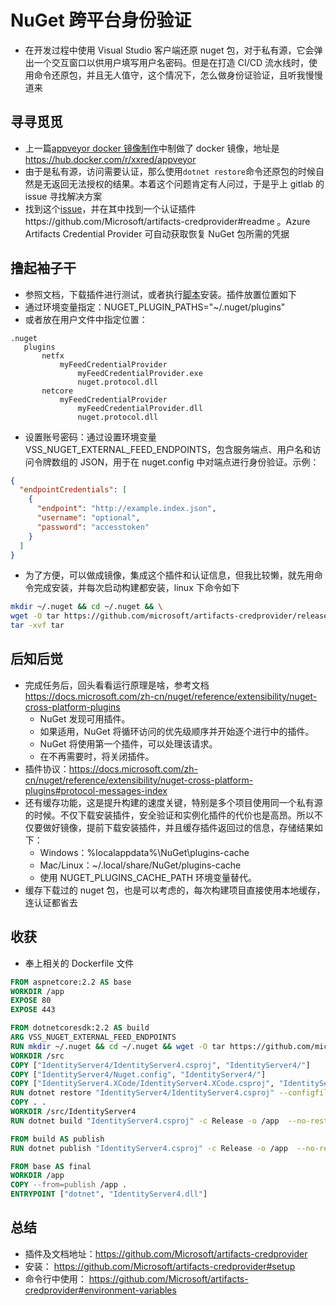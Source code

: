 # NuGet 跨平台身份验证

- 在开发过程中使用 Visual Studio 客户端还原 nuget 包，对于私有源，它会弹出一个交互窗口以供用户填写用户名密码。但是在打造 CI/CD 流水线时，使用命令还原包，并且无人值守，这个情况下，怎么做身份证验证，且听我慢慢道来

## 寻寻觅觅

- 上一篇[appveyor docker 镜像制作](https://www.imooc.com/article/288681)中制做了 docker 镜像，地址是 https://hub.docker.com/r/xxred/appveyor
- 由于是私有源，访问需要认证，那么使用`dotnet restore`命令还原包的时候自然是无返回无法授权的结果。本着这个问题肯定有人问过，于是乎上 gitlab 的 issue 寻找解决方案
- 找到这个[issue](https://github.com/NuGet/Home/issues/6486)，并在其中找到一个认证插件https://github.com/Microsoft/artifacts-credprovider#readme 。Azure Artifacts Credential Provider 可自动获取恢复 NuGet 包所需的凭据

## 撸起袖子干

- 参照文档，下载插件进行测试，或者执行[脚本](https://github.com/microsoft/artifacts-credprovider/blob/master/helpers/installcredprovider.ps1)安装。插件放置位置如下
- 通过环境变量指定：NUGET_PLUGIN_PATHS="~/.nuget/plugins"
- 或者放在用户文件中指定位置：

```text
.nuget
   plugins
       netfx
           myFeedCredentialProvider
               myFeedCredentialProvider.exe
               nuget.protocol.dll
       netcore
           myFeedCredentialProvider
               myFeedCredentialProvider.dll
               nuget.protocol.dll
```

- 设置账号密码：通过设置环境变量 VSS_NUGET_EXTERNAL_FEED_ENDPOINTS，包含服务端点、用户名和访问令牌数组的 JSON，用于在 nuget.config 中对端点进行身份验证。示例：

```json
{
  "endpointCredentials": [
    {
      "endpoint": "http://example.index.json",
      "username": "optional",
      "password": "accesstoken"
    }
  ]
}
```

- 为了方便，可以做成镜像，集成这个插件和认证信息，但我比较懒，就先用命令完成安装，并每次启动构建都安装，linux 下命令如下

```bash
mkdir ~/.nuget && cd ~/.nuget && \
wget -O tar https://github.com/microsoft/artifacts-credprovider/releases/download/0.1.18/Microsoft.NuGet.CredentialProvider.tar.gz && \
tar -xvf tar
```

## 后知后觉

- 完成任务后，回头看看运行原理是啥，参考文档 https://docs.microsoft.com/zh-cn/nuget/reference/extensibility/nuget-cross-platform-plugins
  - NuGet 发现可用插件。
  - 如果适用，NuGet 将循环访问的优先级顺序并开始逐个进行中的插件。
  - NuGet 将使用第一个插件，可以处理该请求。
  - 在不再需要时，将关闭插件。
- 插件协议：https://docs.microsoft.com/zh-cn/nuget/reference/extensibility/nuget-cross-platform-plugins#protocol-messages-index
- 还有缓存功能，这是提升构建的速度关键，特别是多个项目使用同一个私有源的时候。不仅下载安装插件，安全验证和实例化插件的代价也是高昂。所以不仅要做好镜像，提前下载安装插件，并且缓存插件返回过的信息，存储结果如下：
  - Windows：%localappdata%\NuGet\plugins-cache
  - Mac/Linux：~/.local/share/NuGet/plugins-cache
  - 使用 NUGET_PLUGINS_CACHE_PATH 环境变量替代。
- 缓存下载过的 nuget 包，也是可以考虑的，每次构建项目直接使用本地缓存，连认证都省去

## 收获

- 奉上相关的 Dockerfile 文件

```Dockerfile
FROM aspnetcore:2.2 AS base
WORKDIR /app
EXPOSE 80
EXPOSE 443

FROM dotnetcoresdk:2.2 AS build
ARG VSS_NUGET_EXTERNAL_FEED_ENDPOINTS
RUN mkdir ~/.nuget && cd ~/.nuget && wget -O tar https://github.com/microsoft/artifacts-credprovider/releases/download/0.1.18/Microsoft.NuGet.CredentialProvider.tar.gz && tar -xvf tar
WORKDIR /src
COPY ["IdentityServer4/IdentityServer4.csproj", "IdentityServer4/"]
COPY ["IdentityServer4/Nuget.config", "IdentityServer4/"]
COPY ["IdentityServer4.XCode/IdentityServer4.XCode.csproj", "IdentityServer4.XCode/"]
RUN dotnet restore "IdentityServer4/IdentityServer4.csproj" --configfile "IdentityServer4/Nuget.config"
COPY . .
WORKDIR /src/IdentityServer4
RUN dotnet build "IdentityServer4.csproj" -c Release -o /app  --no-restore

FROM build AS publish
RUN dotnet publish "IdentityServer4.csproj" -c Release -o /app  --no-restore

FROM base AS final
WORKDIR /app
COPY --from=publish /app .
ENTRYPOINT ["dotnet", "IdentityServer4.dll"]

```

## 总结

- 插件及文档地址：https://github.com/Microsoft/artifacts-credprovider
- 安装： https://github.com/Microsoft/artifacts-credprovider#setup
- 命令行中使用： https://github.com/Microsoft/artifacts-credprovider#environment-variables
